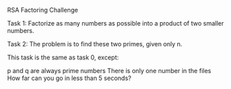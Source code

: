 RSA Factoring Challenge

Task 1: Factorize as many numbers as possible into a product of two smaller numbers.

Task 2: The problem is to find these two primes, given only n.

This task is the same as task 0, except:

p and q are always prime numbers There is only one number in the files How far can you go in less than 5 seconds?
